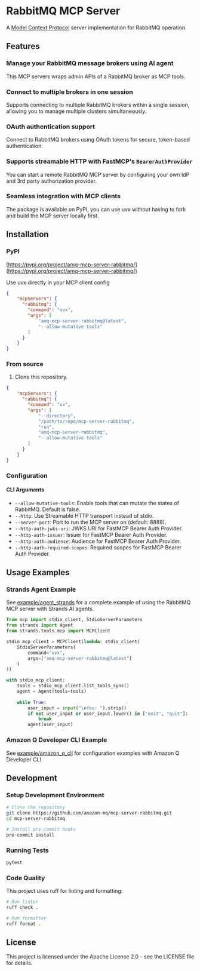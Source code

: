 # RabbitMQ MCP Server
A [Model Context Protocol](https://www.anthropic.com/news/model-context-protocol) server implementation for RabbitMQ operation.

## Features

### Manage your RabbitMQ message brokers using AI agent
This MCP servers wraps admin APIs of a RabbitMQ broker as MCP tools.

### Connect to multiple brokers in one session
Supports connecting to multiple RabbitMQ brokers within a single session, allowing you to manage multiple clusters simultaneously.

### OAuth authentication support
Connect to RabbitMQ brokers using OAuth tokens for secure, token-based authentication.

### Supports streamable HTTP with FastMCP's `BearerAuthProvider`
You can start a remote RabbitMQ MCP server by configuring your own IdP and 3rd party authorization provider.

### Seamless integration with MCP clients
The package is available on PyPI, you can use uvx without having to fork and build the MCP server locally first.


## Installation

### PyPI

[https://pypi.org/project/amq-mcp-server-rabbitmq/](https://pypi.org/project/amq-mcp-server-rabbitmq/)

Use uvx directly in your MCP client config

```json
{
    "mcpServers": {
      "rabbitmq": {
        "command": "uvx",
        "args": [
            "amq-mcp-server-rabbitmq@latest",
            "--allow-mutative-tools"
        ]
      }
    }
}
```

### From source
1. Clone this repository.

```json
{
    "mcpServers": {
      "rabbitmq": {
        "command": "uv",
        "args": [
            "--directory",
            "/path/to/repo/mcp-server-rabbitmq",
            "run",
            "amq-mcp-server-rabbitmq",
            "--allow-mutative-tools"
        ]
      }
    }
}
```

### Configuration

#### CLI Arguments

- `--allow-mutative-tools`: Enable tools that can mutate the states of RabbitMQ. Default is false.
- `--http`: Use Streamable HTTP transport instead of stdio.
- `--server-port`: Port to run the MCP server on (default: 8888).
- `--http-auth-jwks-uri`: JWKS URI for FastMCP Bearer Auth Provider.
- `--http-auth-issuer`: Issuer for FastMCP Bearer Auth Provider.
- `--http-auth-audience`: Audience for FastMCP Bearer Auth Provider.
- `--http-auth-required-scopes`: Required scopes for FastMCP Bearer Auth Provider.

## Usage Examples

### Strands Agent Example

See [example/agent_strands](example/agent_strands) for a complete example of using the RabbitMQ MCP server with Strands AI agents.

```python
from mcp import stdio_client, StdioServerParameters
from strands import Agent
from strands.tools.mcp import MCPClient

stdio_mcp_client = MCPClient(lambda: stdio_client(
    StdioServerParameters(
        command="uvx",
        args=["amq-mcp-server-rabbitmq@latest"]
    )
))

with stdio_mcp_client:
    tools = stdio_mcp_client.list_tools_sync()
    agent = Agent(tools=tools)
    
    while True:
        user_input = input("\nYou: ").strip()
        if not user_input or user_input.lower() in ["exit", "quit"]:
            break
        agent(user_input)
```

### Amazon Q Developer CLI Example

See [example/amazon_q_cli](example/amazon_q_cli) for configuration examples with Amazon Q Developer CLI.

## Development

### Setup Development Environment

```bash
# Clone the repository
git clone https://github.com/amazon-mq/mcp-server-rabbitmq.git
cd mcp-server-rabbitmq

# Install pre-commit hooks
pre-commit install
```

### Running Tests

```bash
pytest
```

### Code Quality

This project uses ruff for linting and formatting:

```bash
# Run linter
ruff check .

# Run formatter
ruff format .
```

## License

This project is licensed under the Apache License 2.0 - see the LICENSE file for details.
